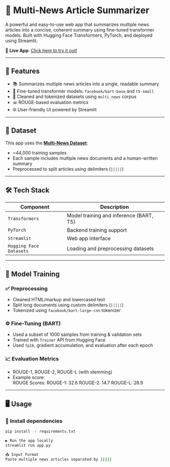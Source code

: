 # 📰 Multi-News Article Summarizer

A powerful and easy-to-use web app that summarizes multiple news articles into a concise, coherent summary using fine-tuned transformer models. Built with Hugging Face Transformers, PyTorch, and deployed using Streamlit.

🚀 **Live App**: [Click here to try it out!](https://newton-news-summarized.streamlit.app/)

---

## 📌 Features

- 📚 Summarizes multiple news articles into a single, readable summary
- 🧠 Fine-tuned transformer models: `facebook/bart-base` and `t5-small`
- 🧼 Cleaned and tokenized datasets using `multi_news` corpus
- 📊 ROUGE-based evaluation metrics
- 🌐 User-friendly UI powered by Streamlit

---

## 📂 Dataset

This app uses the **[Multi-News Dataset](https://huggingface.co/datasets/multi_news)**:
- ~44,000 training samples
- Each sample includes multiple news documents and a human-written summary
- Preprocessed to split articles using delimiters (`|||||`)

---

## 🛠️ Tech Stack

| Component     | Description                                 |
|---------------|---------------------------------------------|
| `Transformers` | Model training and inference (BART, T5)     |
| `PyTorch`     | Backend training support                     |
| `Streamlit`   | Web app interface                            |
| `Hugging Face Datasets` | Loading and preprocessing datasets |

---

## 🧪 Model Training

### ✅ Preprocessing
- Cleaned HTML/markup and lowercased text
- Split long documents using custom delimiters (`|||||`)
- Tokenized using `facebook/bart-large-cnn` tokenizer

### ⚙️ Fine-Tuning (BART)
- Used a subset of 1000 samples from training & validation sets
- Trained with `Trainer` API from Hugging Face
- Used `fp16`, gradient accumulation, and evaluation after each epoch

### 📈 Evaluation Metrics
- ROUGE-1, ROUGE-2, ROUGE-L (with stemming)
- Example score:  
  ROUGE Scores:
  ROUGE-1: 32.6
  ROUGE-2: 14.7
  ROUGE-L: 28.9
  
---

## 🖥️ Usage

### 🔧 Install dependencies

```bash
pip install -r requirements.txt

▶️ Run the app locally
streamlit run app.py

📤 Input Format
Paste multiple news articles separated by |||||


